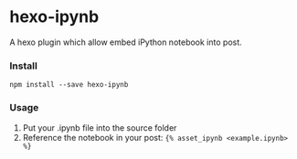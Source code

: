 # hexo-ipynb

A hexo plugin which allow embed iPython notebook into post.

### Install

`npm install --save hexo-ipynb`

### Usage

1. Put your .ipynb file into the source folder
2. Reference the notebook in your post: `{% asset_ipynb <example.ipynb> %}`
